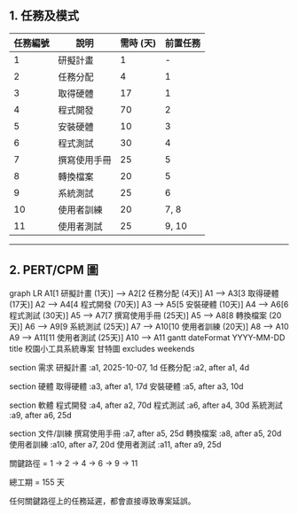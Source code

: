## 1. 任務及模式

| 任務編號 | 說明           | 需時 (天) | 前置任務 |
|----------|----------------|-----------|----------|
| 1        | 研擬計畫       | 1         | -        |
| 2        | 任務分配       | 4         | 1        |
| 3        | 取得硬體       | 17        | 1        |
| 4        | 程式開發       | 70        | 2        |
| 5        | 安裝硬體       | 10        | 3        |
| 6        | 程式測試       | 30        | 4        |
| 7        | 撰寫使用手冊   | 25        | 5        |
| 8        | 轉換檔案       | 20        | 5        |
| 9        | 系統測試       | 25        | 6        |
| 10       | 使用者訓練     | 20        | 7, 8     |
| 11       | 使用者測試     | 25        | 9, 10    |

---

## 2. PERT/CPM 圖

graph LR
    A1[1 研擬計畫 (1天)] --> A2[2 任務分配 (4天)]
    A1 --> A3[3 取得硬體 (17天)]
    A2 --> A4[4 程式開發 (70天)]
    A3 --> A5[5 安裝硬體 (10天)]
    A4 --> A6[6 程式測試 (30天)]
    A5 --> A7[7 撰寫使用手冊 (25天)]
    A5 --> A8[8 轉換檔案 (20天)]
    A6 --> A9[9 系統測試 (25天)]
    A7 --> A10[10 使用者訓練 (20天)]
    A8 --> A10
    A9 --> A11[11 使用者測試 (25天)]
    A10 --> A11
gantt
    dateFormat  YYYY-MM-DD
    title 校園小工具系統專案 甘特圖
    excludes weekends

section 需求
    研擬計畫         :a1, 2025-10-07, 1d
    任務分配         :a2, after a1, 4d

section 硬體
    取得硬體         :a3, after a1, 17d
    安裝硬體         :a5, after a3, 10d

section 軟體
    程式開發         :a4, after a2, 70d
    程式測試         :a6, after a4, 30d
    系統測試         :a9, after a6, 25d

section 文件/訓練
    撰寫使用手冊     :a7, after a5, 25d
    轉換檔案         :a8, after a5, 20d
    使用者訓練       :a10, after a7, 20d
    使用者測試       :a11, after a9, 25d

關鍵路徑 = 1 → 2 → 4 → 6 → 9 → 11

總工期 = 155 天

任何關鍵路徑上的任務延遲，都會直接導致專案延誤。
